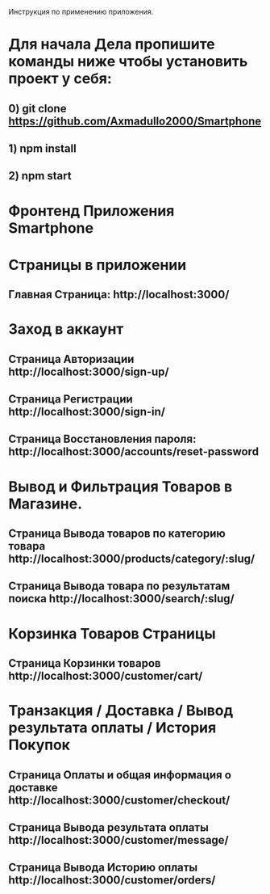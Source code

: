Инструкция по применению приложения.

# Для начала Дела пропишите команды ниже чтобы установить проект у себя:

## 0) git clone https://github.com/Axmadullo2000/Smartphone

## 1) npm install

## 2) npm start

<h1>Фронтенд Приложения Smartphone</h1>

# Страницы в приложении

## Главная Страница: http://localhost:3000/

# Заход в аккаунт

## Страница Авторизации http://localhost:3000/sign-up/

## Страница Регистрации http://localhost:3000/sign-in/

## Страница Восстановления пароля: http://localhost:3000/accounts/reset-password

# Вывод и Фильтрация Товаров в Магазине.

## Страница Вывода товаров по категорию товара http://localhost:3000/products/category/:slug/

## Страница Вывода товара по результатам поиска http://localhost:3000/search/:slug/

# Корзинка Товаров Страницы

## Страница Корзинки товаров http://localhost:3000/customer/cart/

# Транзакция / Доставка / Вывод результата оплаты / История Покупок

## Страница Оплаты и общая информация о доставке http://localhost:3000/customer/checkout/

## Страница Вывода результата оплаты http://localhost:3000/customer/message/

## Страница Вывода Историю оплаты http://localhost:3000/customer/orders/
